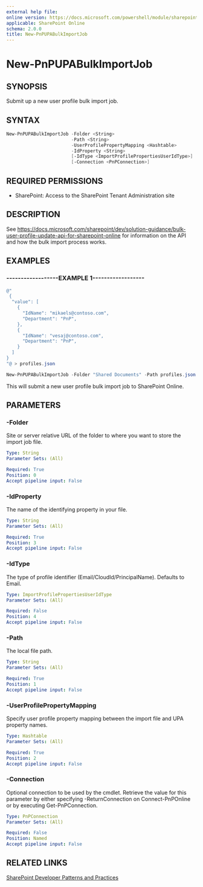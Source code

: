 ```yaml
---
external help file:
online version: https://docs.microsoft.com/powershell/module/sharepoint-pnp/new-pnpupabulkimportjob
applicable: SharePoint Online
schema: 2.0.0
title: New-PnPUPABulkImportJob
---
```


# New-PnPUPABulkImportJob

## SYNOPSIS
Submit up a new user profile bulk import job.

## SYNTAX 

```powershell
New-PnPUPABulkImportJob -Folder <String>
                        -Path <String>
                        -UserProfilePropertyMapping <Hashtable>
                        -IdProperty <String>
                        [-IdType <ImportProfilePropertiesUserIdType>]
                        [-Connection <PnPConnection>]
```

## REQUIRED PERMISSIONS

* SharePoint: Access to the SharePoint Tenant Administration site

## DESCRIPTION
See https://docs.microsoft.com/sharepoint/dev/solution-guidance/bulk-user-profile-update-api-for-sharepoint-online for information on the API and how the bulk import process works.

## EXAMPLES

### ------------------EXAMPLE 1------------------
```powershell
@" 
 {
  "value": [
    {
      "IdName": "mikaels@contoso.com",
      "Department": "PnP",
    },
	{
      "IdName": "vesaj@contoso.com",
      "Department": "PnP",
    }    
  ]
}
"@ > profiles.json

New-PnPUPABulkImportJob -Folder "Shared Documents" -Path profiles.json -IdProperty "IdName" -UserProfilePropertyMapping @{"Department"="Department"}
```

This will submit a new user profile bulk import job to SharePoint Online.

## PARAMETERS

### -Folder
Site or server relative URL of the folder to where you want to store the import job file.

```yaml
Type: String
Parameter Sets: (All)

Required: True
Position: 0
Accept pipeline input: False
```

### -IdProperty
The name of the identifying property in your file.

```yaml
Type: String
Parameter Sets: (All)

Required: True
Position: 3
Accept pipeline input: False
```

### -IdType
The type of profile identifier (Email/CloudId/PrincipalName). Defaults to Email.

```yaml
Type: ImportProfilePropertiesUserIdType
Parameter Sets: (All)

Required: False
Position: 4
Accept pipeline input: False
```

### -Path
The local file path.

```yaml
Type: String
Parameter Sets: (All)

Required: True
Position: 1
Accept pipeline input: False
```

### -UserProfilePropertyMapping
Specify user profile property mapping between the import file and UPA property names.

```yaml
Type: Hashtable
Parameter Sets: (All)

Required: True
Position: 2
Accept pipeline input: False
```

### -Connection
Optional connection to be used by the cmdlet. Retrieve the value for this parameter by either specifying -ReturnConnection on Connect-PnPOnline or by executing Get-PnPConnection.

```yaml
Type: PnPConnection
Parameter Sets: (All)

Required: False
Position: Named
Accept pipeline input: False
```

## RELATED LINKS

[SharePoint Developer Patterns and Practices](https://aka.ms/sppnp)